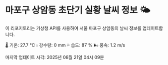 
# 마포구 상암동 초단기 실황 날씨 정보 🌤️

이 리포지토리는 기상청 API를 사용하여 서울 마포구 상암동의 날씨 정보를 업데이트합니다. 

🌡️ 기온: 27.7 ℃
💧 강수량: 0 mm
💦 습도: 87 %
🌬️ 풍속: 1.2 m/s

마지막 업데이트 시각: 2025년 08월 21일 04시 09분    
